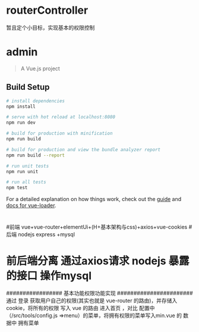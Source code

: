 # routerController
暂且定个小目标，实现基本的权限控制
# admin

> A Vue.js project

## Build Setup

``` bash
# install dependencies
npm install

# serve with hot reload at localhost:8080
npm run dev

# build for production with minification
npm run build

# build for production and view the bundle analyzer report
npm run build --report

# run unit tests
npm run unit

# run all tests
npm test
```

For a detailed explanation on how things work, check out the [guide](http://vuejs-templates.github.io/webpack/) and [docs for vue-loader](http://vuejs.github.io/vue-loader).
#
#前端 vue+vue-router+elementUi+(H+基本架构与css)+axios+vue-cookies
#后端 nodejs express +mysql
# 前后端分离 通过axios请求 nodejs 暴露的接口  操作mysql
################# 基本功能权限功能实现 #######################
通过 登录 获取用户自己的权限(其实也就是 vue-router 的路由)，并存储入cookie，将所有的权限 写入 vue 的路由 进入首页 ，对比 配置中（/src/tools/config.js =>menu）的菜单，将拥有权限的菜单写入min.vue 的 数据中 拥有菜单

